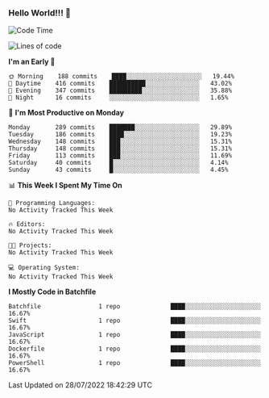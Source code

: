 ### Hello World!!! 👋

<!--
**kekotek/kekotek** is a ✨ _special_ ✨ repository because its `README.md` (this file) appears on your GitHub profile.

Here are some ideas to get you started:

- 🔭 I’m currently working on ...
- 🌱 I’m currently learning ...
- 👯 I’m looking to collaborate on ...
- 🤔 I’m looking for help with ...
- 💬 Ask me about ...
- 📫 How to reach me: ...
- 😄 Pronouns: ...
- ⚡ Fun fact: ...
-->

<!--START_SECTION:waka-->
![Code Time](http://img.shields.io/badge/Code%20Time-0%20secs-blue)

![Lines of code](https://img.shields.io/badge/From%20Hello%20World%20I%27ve%20Written-19%20Thousand%20lines%20of%20code-blue)

**I'm an Early 🐤** 

```text
🌞 Morning    188 commits    ████░░░░░░░░░░░░░░░░░░░░░   19.44% 
🌆 Daytime    416 commits    ██████████░░░░░░░░░░░░░░░   43.02% 
🌃 Evening    347 commits    █████████░░░░░░░░░░░░░░░░   35.88% 
🌙 Night      16 commits     ░░░░░░░░░░░░░░░░░░░░░░░░░   1.65%

```
📅 **I'm Most Productive on Monday** 

```text
Monday       289 commits    ███████░░░░░░░░░░░░░░░░░░   29.89% 
Tuesday      186 commits    ████░░░░░░░░░░░░░░░░░░░░░   19.23% 
Wednesday    148 commits    ███░░░░░░░░░░░░░░░░░░░░░░   15.31% 
Thursday     148 commits    ███░░░░░░░░░░░░░░░░░░░░░░   15.31% 
Friday       113 commits    ███░░░░░░░░░░░░░░░░░░░░░░   11.69% 
Saturday     40 commits     █░░░░░░░░░░░░░░░░░░░░░░░░   4.14% 
Sunday       43 commits     █░░░░░░░░░░░░░░░░░░░░░░░░   4.45%

```


📊 **This Week I Spent My Time On** 

```text
💬 Programming Languages: 
No Activity Tracked This Week

🔥 Editors: 
No Activity Tracked This Week

🐱‍💻 Projects: 
No Activity Tracked This Week

💻 Operating System: 
No Activity Tracked This Week

```

**I Mostly Code in Batchfile** 

```text
Batchfile                1 repo              ████░░░░░░░░░░░░░░░░░░░░░   16.67% 
Swift                    1 repo              ████░░░░░░░░░░░░░░░░░░░░░   16.67% 
JavaScript               1 repo              ████░░░░░░░░░░░░░░░░░░░░░   16.67% 
Dockerfile               1 repo              ████░░░░░░░░░░░░░░░░░░░░░   16.67% 
PowerShell               1 repo              ████░░░░░░░░░░░░░░░░░░░░░   16.67%

```



 Last Updated on 28/07/2022 18:42:29 UTC
<!--END_SECTION:waka-->
